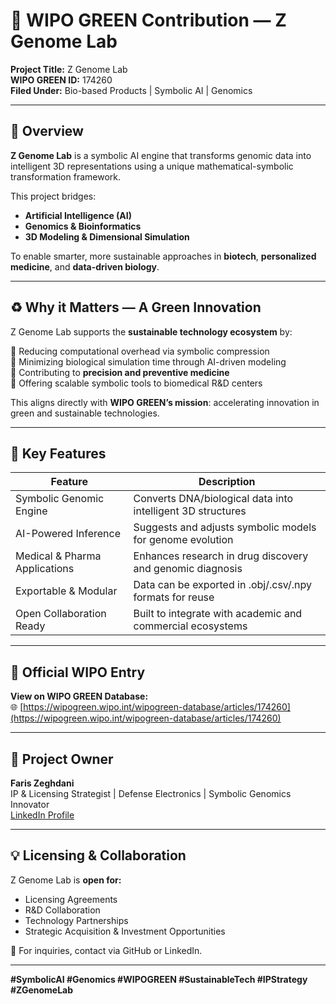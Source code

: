 
# 🌿 WIPO GREEN Contribution — Z Genome Lab

**Project Title:** Z Genome Lab  
**WIPO GREEN ID:** 174260  
**Filed Under:** Bio-based Products | Symbolic AI | Genomics

---

## 🧬 Overview

**Z Genome Lab** is a symbolic AI engine that transforms genomic data into intelligent 3D representations using a unique mathematical-symbolic transformation framework.

This project bridges:

- **Artificial Intelligence (AI)**  
- **Genomics & Bioinformatics**  
- **3D Modeling & Dimensional Simulation**

To enable smarter, more sustainable approaches in **biotech**, **personalized medicine**, and **data-driven biology**.

---

## ♻️ Why it Matters — A Green Innovation

Z Genome Lab supports the **sustainable technology ecosystem** by:

🔹 Reducing computational overhead via symbolic compression  
🔹 Minimizing biological simulation time through AI-driven modeling  
🔹 Contributing to **precision and preventive medicine**  
🔹 Offering scalable symbolic tools to biomedical R&D centers

This aligns directly with **WIPO GREEN’s mission**: accelerating innovation in green and sustainable technologies.

---

## 📌 Key Features

| Feature                       | Description                                                                            |
|------------------------------|----------------------------------------------------------------------------------------|
| Symbolic Genomic Engine      | Converts DNA/biological data into intelligent 3D structures                           |
| AI-Powered Inference         | Suggests and adjusts symbolic models for genome evolution                            |
| Medical & Pharma Applications| Enhances research in drug discovery and genomic diagnosis                            |
| Exportable & Modular         | Data can be exported in .obj/.csv/.npy formats for reuse                             |
| Open Collaboration Ready     | Built to integrate with academic and commercial ecosystems                           |

---

## 🔗 Official WIPO Entry

**View on WIPO GREEN Database:**  
🌐 [https://wipogreen.wipo.int/wipogreen-database/articles/174260](https://wipogreen.wipo.int/wipogreen-database/articles/174260)

---

## 👤 Project Owner

**Faris Zeghdani**  
IP & Licensing Strategist | Defense Electronics | Symbolic Genomics Innovator  
[LinkedIn Profile](https://www.linkedin.com/in/zeghdanifaris)

---

## 💡 Licensing & Collaboration

Z Genome Lab is **open for:**

- Licensing Agreements  
- R&D Collaboration  
- Technology Partnerships  
- Strategic Acquisition & Investment Opportunities

📩 For inquiries, contact via GitHub or LinkedIn.

---

**#SymbolicAI #Genomics #WIPOGREEN #SustainableTech #IPStrategy #ZGenomeLab**
